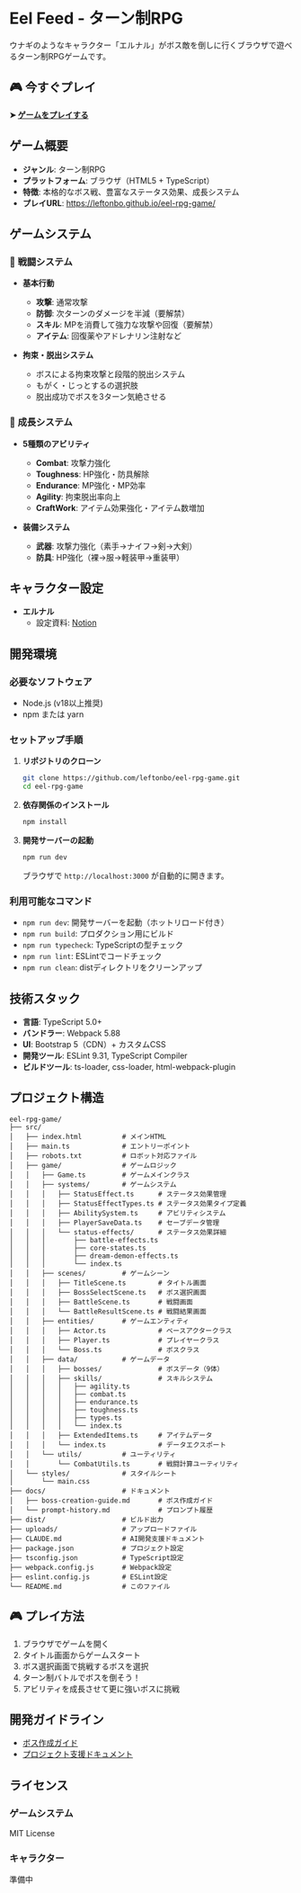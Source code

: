 # Eel Feed - ターン制RPG

ウナギのようなキャラクター「エルナル」がボス敵を倒しに行くブラウザで遊べるターン制RPGゲームです。

## 🎮 **今すぐプレイ**

**➤ [ゲームをプレイする](https://leftonbo.github.io/eel-rpg-game/)**

## ゲーム概要

- **ジャンル**: ターン制RPG
- **プラットフォーム**: ブラウザ（HTML5 + TypeScript）
- **特徴**: 本格的なボス戦、豊富なステータス効果、成長システム
- **プレイURL**: https://leftonbo.github.io/eel-rpg-game/

## ゲームシステム

### 🎯 **戦闘システム**

- **基本行動**
  - **攻撃**: 通常攻撃
  - **防御**: 次ターンのダメージを半減（要解禁）
  - **スキル**: MPを消費して強力な攻撃や回復（要解禁）
  - **アイテム**: 回復薬やアドレナリン注射など

- **拘束・脱出システム**
  - ボスによる拘束攻撃と段階的脱出システム
  - もがく・じっとするの選択肢
  - 脱出成功でボスを3ターン気絶させる

### 🌟 **成長システム**

- **5種類のアビリティ**
  - **Combat**: 攻撃力強化
  - **Toughness**: HP強化・防具解除
  - **Endurance**: MP強化・MP効率
  - **Agility**: 拘束脱出率向上
  - **CraftWork**: アイテム効果強化・アイテム数増加

- **装備システム**
  - **武器**: 攻撃力強化（素手→ナイフ→剣→大剣）
  - **防具**: HP強化（裸→服→軽装甲→重装甲）

## キャラクター設定

- **エルナル**
  - 設定資料: [Notion](https://tonbonotion01.notion.site/mycharacter-elnal)

## 開発環境

### 必要なソフトウェア

- Node.js (v18以上推奨)
- npm または yarn

### セットアップ手順

1. **リポジトリのクローン**

   ```bash
   git clone https://github.com/leftonbo/eel-rpg-game.git
   cd eel-rpg-game
   ```

2. **依存関係のインストール**

   ```bash
   npm install
   ```

3. **開発サーバーの起動**

   ```bash
   npm run dev
   ```

   ブラウザで `http://localhost:3000` が自動的に開きます。

### 利用可能なコマンド

- `npm run dev`: 開発サーバーを起動（ホットリロード付き）
- `npm run build`: プロダクション用にビルド
- `npm run typecheck`: TypeScriptの型チェック
- `npm run lint`: ESLintでコードチェック
- `npm run clean`: distディレクトリをクリーンアップ

## 技術スタック

- **言語**: TypeScript 5.0+
- **バンドラー**: Webpack 5.88
- **UI**: Bootstrap 5（CDN）+ カスタムCSS
- **開発ツール**: ESLint 9.31, TypeScript Compiler
- **ビルドツール**: ts-loader, css-loader, html-webpack-plugin

## プロジェクト構造

```text
eel-rpg-game/
├── src/
│   ├── index.html          # メインHTML
│   ├── main.ts             # エントリーポイント
│   ├── robots.txt          # ロボット対応ファイル
│   ├── game/               # ゲームロジック
│   │   ├── Game.ts         # ゲームメインクラス
│   │   ├── systems/        # ゲームシステム
│   │   │   ├── StatusEffect.ts      # ステータス効果管理
│   │   │   ├── StatusEffectTypes.ts # ステータス効果タイプ定義
│   │   │   ├── AbilitySystem.ts     # アビリティシステム
│   │   │   ├── PlayerSaveData.ts    # セーブデータ管理
│   │   │   └── status-effects/      # ステータス効果詳細
│   │   │       ├── battle-effects.ts
│   │   │       ├── core-states.ts
│   │   │       ├── dream-demon-effects.ts
│   │   │       └── index.ts
│   │   ├── scenes/         # ゲームシーン
│   │   │   ├── TitleScene.ts        # タイトル画面
│   │   │   ├── BossSelectScene.ts   # ボス選択画面
│   │   │   ├── BattleScene.ts       # 戦闘画面
│   │   │   └── BattleResultScene.ts # 戦闘結果画面
│   │   ├── entities/       # ゲームエンティティ
│   │   │   ├── Actor.ts             # ベースアクタークラス
│   │   │   ├── Player.ts            # プレイヤークラス
│   │   │   └── Boss.ts              # ボスクラス
│   │   ├── data/           # ゲームデータ
│   │   │   ├── bosses/              # ボスデータ（9体）
│   │   │   ├── skills/              # スキルシステム
│   │   │   │   ├── agility.ts
│   │   │   │   ├── combat.ts
│   │   │   │   ├── endurance.ts
│   │   │   │   ├── toughness.ts
│   │   │   │   ├── types.ts
│   │   │   │   └── index.ts
│   │   │   ├── ExtendedItems.ts     # アイテムデータ
│   │   │   └── index.ts             # データエクスポート
│   │   └── utils/          # ユーティリティ
│   │       └── CombatUtils.ts       # 戦闘計算ユーティリティ
│   └── styles/             # スタイルシート
│       └── main.css
├── docs/                   # ドキュメント
│   ├── boss-creation-guide.md       # ボス作成ガイド
│   └── prompt-history.md            # プロンプト履歴
├── dist/                   # ビルド出力
├── uploads/                # アップロードファイル
├── CLAUDE.md               # AI開発支援ドキュメント
├── package.json            # プロジェクト設定
├── tsconfig.json           # TypeScript設定
├── webpack.config.js       # Webpack設定
├── eslint.config.js        # ESLint設定
└── README.md               # このファイル
```

## 🎮 **プレイ方法**

1. ブラウザでゲームを開く
2. タイトル画面からゲームスタート
3. ボス選択画面で挑戦するボスを選択
4. ターン制バトルでボスを倒そう！
5. アビリティを成長させて更に強いボスに挑戦

## 開発ガイドライン

- [ボス作成ガイド](docs/boss-creation-guide.md)
- [プロジェクト支援ドキュメント](CLAUDE.md)

## ライセンス

### ゲームシステム

MIT License

### キャラクター

準備中
